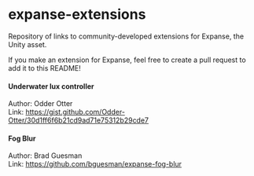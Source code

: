 # expanse-extensions
Repository of links to community-developed extensions for Expanse, the Unity asset.

If you make an extension for Expanse, feel free to create a pull request to add it to this README!


#### Underwater lux controller 
Author: Odder Otter \
Link: https://gist.github.com/Odder-Otter/30d1ff6f6b21cd9ad71e75312b29cde7

#### Fog Blur
Author: Brad Guesman \
Link: https://github.com/bguesman/expanse-fog-blur

